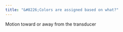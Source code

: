 ```yaml
---
title: "&#8226;Colors are assigned based on what?"
---
```

Motion toward or away from the transducer

